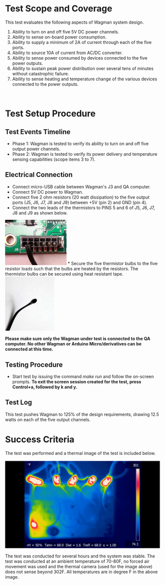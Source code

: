 # Test Scope and Coverage

This test evaluates the following aspects of Wagman system design. </br>
1. Ability to turn on and off five 5V DC power channels.</br>
2. Ability to sense on-board power consumption.</br>
3. Ability to supply a minimum of 2A of current through each of the five ports.</br>
4. Ability to source 10A of current from AC/DC converter.</br>
5. Ability to sense power consumed by devices connected to the five power outputs.</br>
6. Ability to sustain peak power distribution over several tens of minutes without catastrophic failure.</br>
7. Ability to sense heating and temperature change of the various devices connected to the power outputs.</br>
</br>


# Test Setup Procedure

## Test Events Timeline
* Phase 1: Wagman is tested to verify its ability to turn on and off five output power channels.
* Phase 2: Wagman is tested to verify its power delivery and temperature sensing capabilities (scope items 3 to 7).

## Electrical Connection
*  Connect micro-USB cable between Wagman's J3 and QA computer.
*  Connect 5V DC power to Wagman.
*  Connect five 2 ohm resistors (20 watt dissipation) to the five output ports (J5, J6, J7, J8 and J9)
    between +5V (pin 2) and GND (pin 4).
*  Connect the two leads of the thermistors to PINS 5 and 6 of J5, J6, J7, J8 and J9 as shown below.</br>
<img src="./resources/Thermistor_wiring.jpg" width="200">
*  Secure the five thermistor bulbs to the five resistor loads such that the bulbs are heated by the
    resistors. The thermistor bulbs can be secured using heat resistant tape.</br>
<img src="./resources/Thermistor.jpg" width="160">

__Please make sure only the Wagman under test is connected to the QA computer. No other Wagman or Arduino Micro/derivatives can be connected at this time.__

## Testing Procedure
*  Start test by issuing the command *make run* and follow the on-screen prompts.
__To exit the screen session created for the test, press Control+a, followed by k and y.__

## Test Log
This test pushes Wagman to 125% of the design requirements, drawing 12.5 watts on each of the five output channels.

# Success Criteria
The test was performed and a thermal image of the test is included below.
</br>
</br>
<img src="./resources/Overloadtest.jpg" width="640">
</br>

The test was conducted for several hours and the system was stable. The test was conducted at an ambient temperature of 70-80F, 
no forced air movement was used and the thermal camera (used for the image above) does not sense beyond 302F. All temperatures 
are in degree F in the above image.



